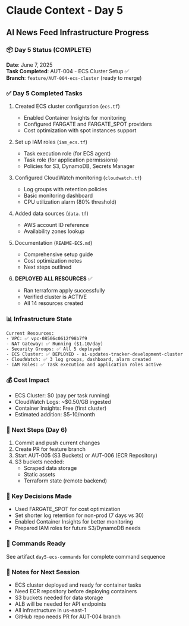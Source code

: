 # Claude Context - Day 5
## AI News Feed Infrastructure Progress

### 📦 Day 5 Status (COMPLETE)
**Date**: June 7, 2025  
**Task Completed**: AUT-004 - ECS Cluster Setup ✅  
**Branch**: `feature/AUT-004-ecs-cluster` (ready to merge)

### ✅ Day 5 Completed Tasks
1. Created ECS cluster configuration (`ecs.tf`)
   - Enabled Container Insights for monitoring
   - Configured FARGATE and FARGATE_SPOT providers
   - Cost optimization with spot instances support

2. Set up IAM roles (`iam_ecs.tf`)
   - Task execution role (for ECS agent)
   - Task role (for application permissions)
   - Policies for S3, DynamoDB, Secrets Manager

3. Configured CloudWatch monitoring (`cloudwatch.tf`)
   - Log groups with retention policies
   - Basic monitoring dashboard
   - CPU utilization alarm (80% threshold)

4. Added data sources (`data.tf`)
   - AWS account ID reference
   - Availability zones lookup

5. Documentation (`README-ECS.md`)
   - Comprehensive setup guide
   - Cost optimization notes
   - Next steps outlined

6. **DEPLOYED ALL RESOURCES** ✅
   - Ran terraform apply successfully
   - Verified cluster is ACTIVE
   - All 14 resources created

### 📊 Infrastructure State
```
Current Resources:
- VPC: ✅ vpc-08506c0612f98b7f9
- NAT Gateway: ✅ Running ($1.10/day)
- Security Groups: ✅ All 5 deployed
- ECS Cluster: ✅ DEPLOYED - ai-updates-tracker-development-cluster
- CloudWatch: ✅ 3 log groups, dashboard, alarm created
- IAM Roles: ✅ Task execution and application roles active
```

### 💰 Cost Impact
- ECS Cluster: $0 (pay per task running)
- CloudWatch Logs: ~$0.50/GB ingested
- Container Insights: Free (first cluster)
- Estimated addition: $5-10/month

### 🎯 Next Steps (Day 6)
1. Commit and push current changes
2. Create PR for feature branch
3. Start AUT-005 (S3 Buckets) or AUT-006 (ECR Repository)
4. S3 buckets needed:
   - Scraped data storage
   - Static assets
   - Terraform state (remote backend)

### 📝 Key Decisions Made
- Used FARGATE_SPOT for cost optimization
- Set shorter log retention for non-prod (7 days vs 30)
- Enabled Container Insights for better monitoring
- Prepared IAM roles for future S3/DynamoDB needs

### 🔧 Commands Ready
See artifact `day5-ecs-commands` for complete command sequence

### 🚨 Notes for Next Session
- ECS cluster deployed and ready for container tasks
- Need ECR repository before deploying containers
- S3 buckets needed for data storage
- ALB will be needed for API endpoints
- All infrastructure in us-east-1
- GitHub repo needs PR for AUT-004 branch
